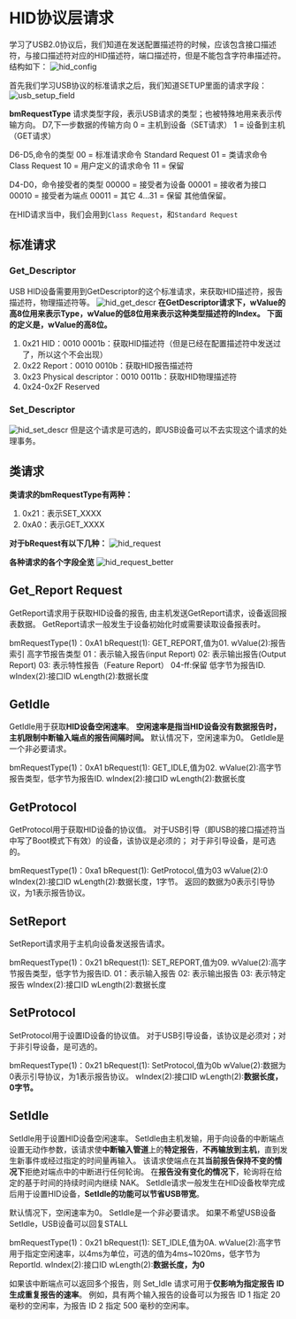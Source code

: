 # HID协议层请求

学习了USB2.0协议后，我们知道在发送配置描述符的时候，应该包含接口描述符，与接口描述符对应的HID描述符，端口描述符，但是不能包含字符串描述符。
结构如下：
![hid_config](./pages_hardware/usb/res/hid_config.png)

首先我们学习USB协议的标准请求之后，我们知道SETUP里面的请求字段：
![usb_setup_field](./pages_hardware/usb/res/usb_setup_field.jpeg)

**bmRequestType**
请求类型字段，表示USB请求的类型；也被特殊地用来表示传输方向。
D7,下一步数据的传输方向
0 = 主机到设备（SET请求）
1 = 设备到主机（GET请求）

D6-D5,命令的类型
00 = 标准请求命令  Standard Request
01 = 类请求命令  Class Request
10 = 用户定义的请求命令
11 = 保留

D4-D0，命令接受者的类型
00000 = 接受者为设备
00001 = 接收者为接口
00010 = 接受者为端点
00011 = 其它
4…31 = 保留
其他值保留。

在HID请求当中，我们会用到`Class Request`，和`Standard Request`

## 标准请求
### Get_Descriptor
USB HID设备需要用到GetDescriptor的这个标准请求，来获取HID描述符，报告描述符，物理描述符等。
![hid_get_descr](./pages_hardware/usb/res/hid_get_descr.png)
**在GetDescriptor请求下，wValue的高8位用来表示Type，wValue的低8位用来表示这种类型描述符的Index。**
**下面的定义是，wValue的高8位。**
1. 0x21 HID：0010 0001b：获取HID描述符（但是已经在配置描述符中发送过了，所以这个不会出现）
2. 0x22 Report：0010 0010b：获取HID报告描述符
3. 0x23 Physical descriptor：0010 0011b：获取HID物理描述符
4. 0x24-0x2F Reserved

### Set_Descriptor
![hid_set_descr](./pages_hardware/usb/res/hid_set_descr.png)
但是这个请求是可选的，即USB设备可以不去实现这个请求的处理事务。
## 类请求
**类请求的bmRequestType有两种：**
1. 0x21：表示SET_XXXX
2. 0xA0：表示GET_XXXX

**对于bRequest有以下几种：**
![hid_request](./pages_hardware/usb/res/hid_request.png)

**各种请求的各个字段全览**
![hid_request_better](./pages_hardware/usb/res/hid_request_better.png)

## Get_Report Request
GetReport请求用于获取HID设备的报告, 由主机发送GetReport请求，设备返回报表数据。
GetReport请求一般发生于设备初始化时或需要读取设备报表时。

bmRequestType(1)：0xA1
bRequest(1): GET_REPORT,值为01.
wValue(2):报告索引
高字节报告类型
01：表示输入报告(input Report)
02: 表示输出报告(Output Report)
03: 表示特性报告（Feature Report）
04-ff:保留
低字节为报告ID.
wIndex(2):接口ID
wLength(2):数据长度

## GetIdle
GetIdle用于获取**HID设备空闲速率**。
**空闲速率是指当HID设备没有数据报告时，主机限制中断输入端点的报告间隔时间。**
默认情况下，空闲速率为0。
GetIdle是一个非必要请求。

bmRequestType(1)：0xA1
bRequest(1): GET_IDLE,值为02.
wValue(2):高字节报告类型，低字节为报告ID.
wIndex(2):接口ID
wLength(2):数据长度

## GetProtocol
GetProtocol用于获取HID设备的协议值。
对于USB引导（即USB的接口描述符当中写了Boot模式下有效）的设备，该协议是必须的；
对于非引导设备，是可选的。

bmRequestType(1)：0xa1
bRequest(1): GetProtocol,值为03
wValue(2):0
wIndex(2):接口ID
wLength(2):数据长度，1字节。
返回的数据为0表示引导协议，为1表示报告协议。

## SetReport
SetReport请求用于主机向设备发送报告请求。

bmRequestType(1)：0x21
bRequest(1): SET_REPORT,值为09.
wValue(2):高字节报告类型，低字节为报告ID.
01：表示输入报告
02: 表示输出报告
03: 表示特定报告
wIndex(2):接口ID
wLength(2):数据长度

## SetProtocol
SetProtocol用于设置ID设备的协议值。
对于USB引导设备，该协议是必须对；对于非引导设备，是可选的。

bmRequestType(1)：0x21
bRequest(1): SetProtocol,值为0b
wValue(2):数据为0表示引导协议，为1表示报告协议。
wIndex(2):接口ID
wLength(2):**数据长度，0字节。**

## SetIdle
SetIdle用于设置HID设备空闲速率。
SetIdle由主机发输，用于向设备的中断端点设置无动作参数，该请求使**中断输入管道**上的**特定报告**，**不再输放到主机**，直到发生新事件或经过指定的时间量再输入。
该请求使端点在其**当前报告保持不变的情况下**拒绝对端点中的中断进行任何轮询。
在**报告没有变化的情况下**，轮询将在给定的基于时间的持续时间内继续 NAK。
SetIdle请求一般发生在HID设备枚举完成后用于设置HID设备，**SetIdle的功能可以节省USB带宽**。

默认情况下，空闲速率为0。
SetIdle是一个非必要请求。
如果不希望USB设备 SetIdle，USB设备可以回复STALL

bmRequestType(1)：0x21
bRequest(1): SET_IDLE,值为0A.
wValue(2):高字节用于指定空闲速率，以4ms为单位，可选的值为4ms~1020ms，低字节为ReportId.
wIndex(2):接口ID
wLength(2):**数据长度，为0**

如果该中断端点可以返回多个报告，则 Set_Idle 请求可用于**仅影响为指定报告 ID 生成重复报告的速率**。 例如，具有两个输入报告的设备可以为报告 ID 1 指定 20 毫秒的空闲率，为报告 ID 2 指定 500 毫秒的空闲率。